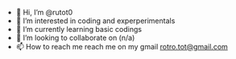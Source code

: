- 👋 Hi, I’m @rutot0
- 👀 I’m interested in coding and experperimentals
- 🌱 I’m currently learning basic codings
- 💞️ I’m looking to collaborate on (n/a)
- 📫 How to reach me reach me on my gmail rotro.tot@gmail.com

<!---
rutot0/rutot0 is a ✨ special ✨ repository because its `README.md` (this file) appears on your GitHub profile.
You can click the Preview link to take a look at your changes.
--->
